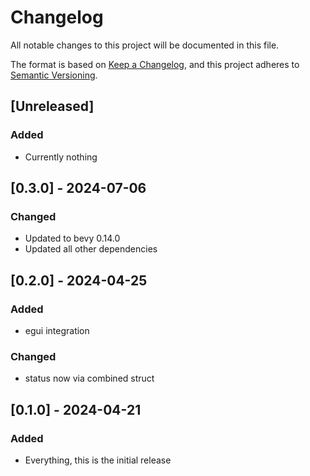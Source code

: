 # Changelog

All notable changes to this project will be documented in this file.

The format is based on [Keep a Changelog](https://keepachangelog.com/en/1.1.0/),
and this project adheres to [Semantic Versioning](https://semver.org/spec/v2.0.0.html).

<!--
## Template for new entry

## [X.Y.Z] - YYYY-MM-DD
### Added
### Changed
### Deprecated
### Removed
### Fixed
### Security
-->

## [Unreleased]

### Added

- Currently nothing
  
## [0.3.0] - 2024-07-06

### Changed

- Updated to bevy 0.14.0
- Updated all other dependencies

## [0.2.0] - 2024-04-25

### Added

- egui integration
  
### Changed

- status now via combined struct

## [0.1.0] - 2024-04-21

### Added

- Everything, this is the initial release

